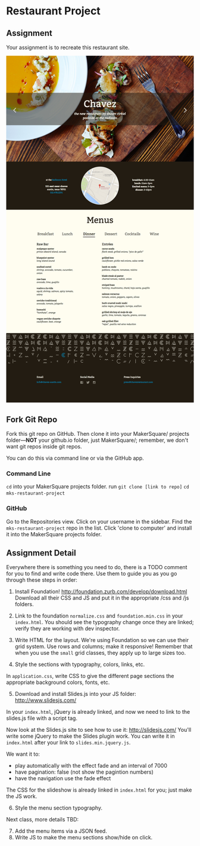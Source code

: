 # Restaurant Project

## Assignment

Your assignment is to recreate this restaurant site. 

<img src="mockup.jpg">

## Fork Git Repo

Fork this git repo on GitHub. Then clone it into your MakerSquare/ projects folder—**NOT** your github.io folder, just MakerSquare/; remember, we don't want git repos inside git repos.

You can do this via command line or via the GitHub app.

### Command Line

`cd` into your MakerSquare projects folder.
run `git clone [link to repo]`
`cd mks-restaurant-project`

### GitHub

Go to the Repositories view.
Click on your username in the sidebar.
Find the `mks-restaurant-project` repo in the list.
Click 'clone to computer' and install it into the MakerSquare projects folder.


## Assignment Detail

Everywhere there is something you need to do, there is a TODO comment for you to find and write code there. Use them to guide you as you go through these steps in order:

1. Install Foundation! http://foundation.zurb.com/develop/download.html Download all their CSS and JS and put it in the appropriate /css and /js folders.

2. Link to the foundation `normalize.css` and `foundation.min.css` in your `index.html`. You should see the typography change once they are linked; verify they are working with dev inspector.

3. Write HTML for the layout. We're using Foundation so we can use their grid system. Use rows and columns; make it responsive! Remember that when you use the `small` grid classes, they apply up to large sizes too.

4. Style the sections with typography, colors, links, etc.

In `application.css`, write CSS to give the different page sections the appropriate background colors, fonts, etc. 

5. Download and install Slides.js into your JS folder: http://www.slidesjs.com/

In your `index.html`, jQuery is already linked, and now we need to link to the slides.js file with a script tag.

Now look at the Slides.js site to see how to use it: http://slidesjs.com/ You'll write some jQuery to make the Slides plugin work. You can write it in `index.html` after your link to `slides.min.jquery.js`.

We want it to:
* play automatically with the effect fade and an interval of 7000
* have pagination: false (not show the pagintion numbers)
* have the navigation use the fade effect

The CSS for the slideshow is already linked in `index.html` for you; just make the JS work.

6. Style the menu section typography.

Next class, more details TBD:

7. Add the menu items via a JSON feed.
8. Write JS to make the menu sections show/hide on click.
